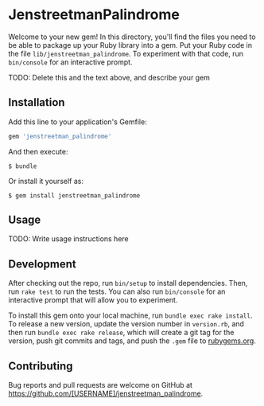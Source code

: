 # JenstreetmanPalindrome

Welcome to your new gem! In this directory, you'll find the files you need to be able to package up your Ruby library into a gem. Put your Ruby code in the file `lib/jenstreetman_palindrome`. To experiment with that code, run `bin/console` for an interactive prompt.

TODO: Delete this and the text above, and describe your gem

## Installation

Add this line to your application's Gemfile:

```ruby
gem 'jenstreetman_palindrome'
```

And then execute:

    $ bundle

Or install it yourself as:

    $ gem install jenstreetman_palindrome

## Usage

TODO: Write usage instructions here

## Development

After checking out the repo, run `bin/setup` to install dependencies. Then, run `rake test` to run the tests. You can also run `bin/console` for an interactive prompt that will allow you to experiment.

To install this gem onto your local machine, run `bundle exec rake install`. To release a new version, update the version number in `version.rb`, and then run `bundle exec rake release`, which will create a git tag for the version, push git commits and tags, and push the `.gem` file to [rubygems.org](https://rubygems.org).

## Contributing

Bug reports and pull requests are welcome on GitHub at https://github.com/[USERNAME]/jenstreetman_palindrome.
